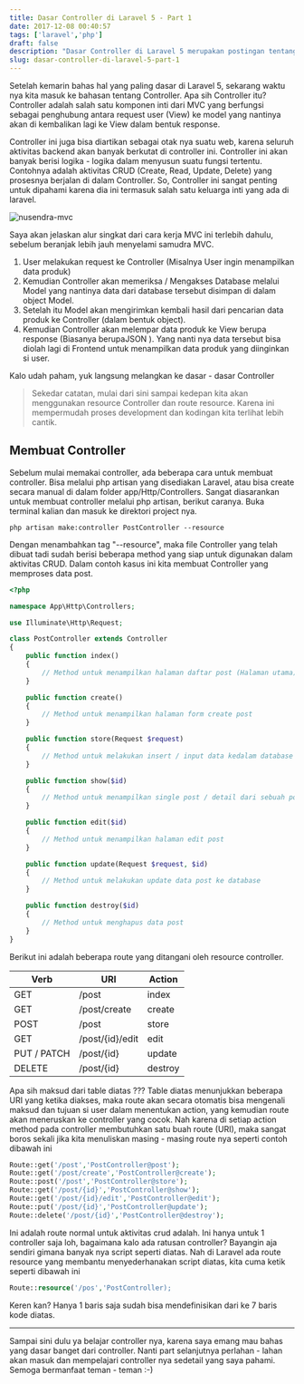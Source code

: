```yaml
---
title: Dasar Controller di Laravel 5 - Part 1
date: 2017-12-08 00:40:57
tags: ['laravel','php']
draft: false
description: "Dasar Controller di Laravel 5 merupakan postingan tentang controller yang membahas method - method maupun fungsi - fungsi dasar dari sebuah Controller."
slug: dasar-controller-di-laravel-5-part-1
---
```


Setelah kemarin bahas hal yang paling dasar di Laravel 5, sekarang waktu nya kita masuk ke bahasan tentang Controller. Apa sih Controller itu? Controller adalah salah satu komponen inti dari MVC yang berfungsi sebagai penghubung antara request user (View) ke model yang nantinya akan di kembalikan lagi ke View dalam bentuk response.

Controller ini juga bisa diartikan sebagai otak nya suatu web, karena seluruh aktivitas backend akan banyak berkutat di controller ini. Controller ini akan banyak berisi logika - logika dalam menyusun suatu fungsi tertentu. Contohnya adalah aktivitas CRUD (Create, Read, Update, Delete) yang prosesnya berjalan di dalam Controller. So, Controller ini sangat penting untuk dipahami karena dia ini termasuk salah satu keluarga inti yang ada di laravel.

![nusendra-mvc](https://farm5.staticflickr.com/4639/25137016468_451a3c2cd8_o.jpg "nusendra mvc")

Saya akan jelaskan alur singkat dari cara kerja MVC ini terlebih dahulu, sebelum beranjak lebih jauh menyelami samudra MVC.

1. User melakukan request ke Controller (Misalnya User ingin menampilkan data produk)
2. Kemudian Controller akan memeriksa / Mengakses Database melalui Model yang nantinya data dari database tersebut disimpan di dalam object Model.
3. Setelah itu Model akan mengirimkan kembali hasil dari pencarian data produk ke Controller (dalam bentuk object).
4. Kemudian Controller akan melempar data produk ke View berupa response (Biasanya berupaJSON ). Yang nanti nya data tersebut bisa diolah lagi di Frontend untuk menampilkan data produk yang diinginkan si user.

Kalo udah paham, yuk langsung melangkan ke dasar - dasar Controller

> Sekedar catatan, mulai dari sini sampai kedepan kita akan menggunakan resource Controller dan route resource. Karena ini mempermudah proses development dan kodingan kita terlihat lebih cantik.

## Membuat Controller

Sebelum mulai memakai controller, ada beberapa cara untuk membuat controller. Bisa melalui php artisan yang disediakan Laravel, atau bisa create secara manual di dalam folder app/Http/Controllers. Sangat diasarankan untuk membuat controller melalui php artisan, berikut caranya. Buka terminal kalian dan masuk ke direktori project nya.

```
php artisan make:controller PostController --resource
```

Dengan menambahkan tag "--resource", maka file Controller yang telah dibuat tadi sudah berisi beberapa method yang siap untuk digunakan dalam aktivitas CRUD. Dalam contoh kasus ini kita membuat Controller yang memproses data post.

```php
<?php

namespace App\Http\Controllers;

use Illuminate\Http\Request;

class PostController extends Controller
{
    public function index()
    {
        // Method untuk menampilkan halaman daftar post (Halaman utama)
    }

    public function create()
    {
        // Method untuk menampilkan halaman form create post
    }

    public function store(Request $request)
    {
        // Method untuk melakukan insert / input data kedalam database
    }

    public function show($id)
    {
        // Method untuk menampilkan single post / detail dari sebuah post
    }

    public function edit($id)
    {
        // Method untuk menampilkan halaman edit post
    }

    public function update(Request $request, $id)
    {
        // Method untuk melakukan update data post ke database
    }

    public function destroy($id)
    {
        // Method untuk menghapus data post
    }
}
```

Berikut ini adalah beberapa route yang ditangani oleh resource controller.

Verb | URI | Action
--- | --- | ---
GET  | /post | index
GET | /post/create | create
POST | /post | store
GET | /post/{id}/edit | edit
PUT / PATCH | /post/{id} | update
DELETE | /post/{id} | destroy

Apa sih maksud dari table diatas ??? Table diatas menunjukkan beberapa URI yang ketika diakses, maka route akan secara otomatis bisa mengenali maksud dan tujuan si user dalam menentukan action, yang kemudian route akan meneruskan ke controller yang cocok. Nah karena di setiap action method pada controller membutuhkan satu buah route (URI), maka sangat boros sekali jika kita menuliskan masing - masing route nya seperti contoh dibawah ini

```php
Route::get('/post','PostController@post');
Route::get('/post/create','PostController@create');
Route::post('/post','PostController@store');
Route::get('/post/{id}','PostController@show');
Route::get('/post/{id}/edit','PostController@edit');
Route::put('/post/{id}','PostController@update');
Route::delete('/post/{id}','PostController@destroy');
```

Ini adalah route normal untuk aktivitas crud adalah. Ini hanya untuk 1 controller saja loh, bagaimana kalo ada ratusan controller? Bayangin aja sendiri gimana banyak nya script seperti diatas. Nah di Laravel ada route resource yang membantu menyederhanakan script diatas, kita cuma ketik seperti dibawah ini

```php
Route::resource('/pos','PostController);
```

Keren kan? Hanya 1 baris saja sudah bisa mendefinisikan dari ke 7 baris kode diatas.

<hr/>

Sampai sini dulu ya belajar controller nya, karena saya emang mau bahas yang dasar banget dari controller. Nanti part selanjutnya perlahan - lahan akan masuk dan mempelajari controller nya sedetail yang saya pahami. Semoga bermanfaat teman - teman :-)

